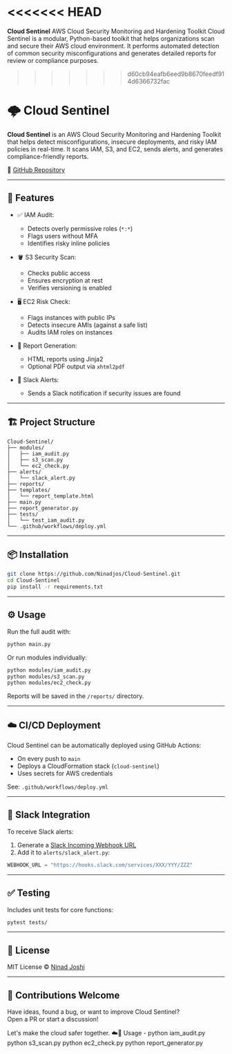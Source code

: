 <<<<<<< HEAD
=======
**Cloud Sentinel**
AWS Cloud Security Monitoring and Hardening Toolkit
    Cloud Sentinel is a modular, Python-based toolkit that helps organizations scan and secure their AWS cloud environment. It performs automated detection of common security misconfigurations and generates detailed reports for review or compliance purposes.
>>>>>>> d60cb94eafb6eed9b8670feedf914d6366732fac

# 🌩️ Cloud Sentinel

**Cloud Sentinel** is an AWS Cloud Security Monitoring and Hardening Toolkit that helps detect misconfigurations, insecure deployments, and risky IAM policies in real-time. It scans IAM, S3, and EC2, sends alerts, and generates compliance-friendly reports.

🔗 [GitHub Repository](https://github.com/Ninadjos/Cloud-Sentinel)

---

## 🚀 Features

- ✅ IAM Audit:
  - Detects overly permissive roles (`*:*`)
  - Flags users without MFA
  - Identifies risky inline policies

- 🪣 S3 Security Scan:
  - Checks public access
  - Ensures encryption at rest
  - Verifies versioning is enabled

- 🖥️ EC2 Risk Check:
  - Flags instances with public IPs
  - Detects insecure AMIs (against a safe list)
  - Audits IAM roles on instances

- 📝 Report Generation:
  - HTML reports using Jinja2
  - Optional PDF output via `xhtml2pdf`

- 🔔 Slack Alerts:
  - Sends a Slack notification if security issues are found

---

## 🏗️ Project Structure

```
Cloud-Sentinel/
├── modules/
│   ├── iam_audit.py
│   ├── s3_scan.py
│   └── ec2_check.py
├── alerts/
│   └── slack_alert.py
├── reports/
├── templates/
│   └── report_template.html
├── main.py
├── report_generator.py
├── tests/
│   └── test_iam_audit.py
└── .github/workflows/deploy.yml
```

---

## 📦 Installation

```bash
git clone https://github.com/Ninadjos/Cloud-Sentinel.git
cd Cloud-Sentinel
pip install -r requirements.txt
```

---

## ⚙️ Usage

Run the full audit with:

```bash
python main.py
```

Or run modules individually:

```bash
python modules/iam_audit.py
python modules/s3_scan.py
python modules/ec2_check.py
```

Reports will be saved in the `/reports/` directory.

---

## ☁️ CI/CD Deployment

Cloud Sentinel can be automatically deployed using GitHub Actions:

- On every push to `main`
- Deploys a CloudFormation stack (`cloud-sentinel`)
- Uses secrets for AWS credentials

See: `.github/workflows/deploy.yml`

---

## 🔔 Slack Integration

To receive Slack alerts:

1. Generate a [Slack Incoming Webhook URL](https://api.slack.com/messaging/webhooks)
2. Add it to `alerts/slack_alert.py`:

```python
WEBHOOK_URL = "https://hooks.slack.com/services/XXX/YYY/ZZZ"
```

---

## ✅ Testing

Includes unit tests for core functions:

```bash
pytest tests/
```

---

## 📄 License

MIT License © [Ninad Joshi](https://github.com/Ninadjos)

---

## 🙌 Contributions Welcome

Have ideas, found a bug, or want to improve Cloud Sentinel?  
Open a PR or start a discussion!

Let's make the cloud safer together. ☁️🔐
Usage - 
python iam_audit.py
python s3_scan.py
python ec2_check.py
python report_generator.py
